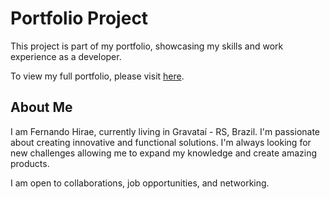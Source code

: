 # Portfolio Project

This project is part of my portfolio, showcasing my skills and work experience as a developer.

To view my full portfolio, please visit [here](fernandohirae.github.io/).

## About Me

I am Fernando Hirae, currently living in Gravataí - RS, Brazil. I'm passionate about creating innovative and functional solutions. I'm always looking for new challenges allowing me to expand my knowledge and create amazing products.

I am open to collaborations, job opportunities, and networking.